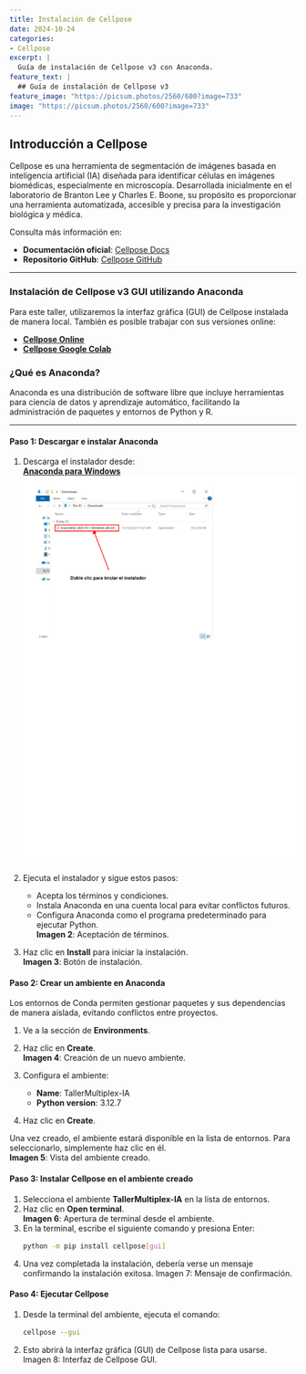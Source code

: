 ```yaml
---
title: Instalación de Cellpose
date: 2024-10-24
categories:
- Cellpose
excerpt: |
  Guía de instalación de Cellpose v3 con Anaconda.
feature_text: |
  ## Guía de instalación de Cellpose v3
feature_image: "https://picsum.photos/2560/600?image=733"
image: "https://picsum.photos/2560/600?image=733"
---
```


## Introducción a Cellpose

Cellpose es una herramienta de segmentación de imágenes basada en inteligencia artificial (IA) diseñada para identificar células en imágenes biomédicas, especialmente en microscopía. Desarrollada inicialmente en el laboratorio de Branton Lee y Charles E. Boone, su propósito es proporcionar una herramienta automatizada, accesible y precisa para la investigación biológica y médica.

Consulta más información en:  
- **Documentación oficial**: [Cellpose Docs](https://cellpose.readthedocs.io/en/latest/)  
- **Repositorio GitHub**: [Cellpose GitHub](https://github.com/MouseLand/cellpose/blob/main/)

---

### Instalación de Cellpose v3 GUI utilizando Anaconda

Para este taller, utilizaremos la interfaz gráfica (GUI) de Cellpose instalada de manera local. También es posible trabajar con sus versiones online:  
- **[Cellpose Online](https://www.cellpose.org/)**  
- **[Cellpose Google Colab](https://colab.research.google.com/github/MouseLand/cellpose/blob/main/notebooks/Cellpose_cell_segmentation_2D_prediction_only.ipynb)**  

### ¿Qué es Anaconda?

Anaconda es una distribución de software libre que incluye herramientas para ciencia de datos y aprendizaje automático, facilitando la administración de paquetes y entornos de Python y R.

---

#### **Paso 1: Descargar e instalar Anaconda**

1. Descarga el instalador desde:  
   [**Anaconda para Windows**](https://repo.anaconda.com/archive/Anaconda3-2024.10-1-Windows-x86_64.exe)  
   ![Instalador de Anaconda](/assets/Imagenes/GuiaAnacondaCellpose/imagenAnaconda1.png "Pantalla del instalador")

2. Ejecuta el instalador y sigue estos pasos:
   - Acepta los términos y condiciones.
   - Instala Anaconda en una cuenta local para evitar conflictos futuros.
   - Configura Anaconda como el programa predeterminado para ejecutar Python.  
   **Imagen 2**: Aceptación de términos.

3. Haz clic en **Install** para iniciar la instalación.  
   **Imagen 3**: Botón de instalación.


#### **Paso 2: Crear un ambiente en Anaconda**

Los entornos de Conda permiten gestionar paquetes y sus dependencias de manera aislada, evitando conflictos entre proyectos.

1. Ve a la sección de **Environments**.  
2. Haz clic en **Create**.  
   **Imagen 4**: Creación de un nuevo ambiente.

3. Configura el ambiente:
   - **Name**: TallerMultiplex-IA  
   - **Python version**: 3.12.7  
4. Haz clic en **Create**.  

Una vez creado, el ambiente estará disponible en la lista de entornos. Para seleccionarlo, simplemente haz clic en él.  
**Imagen 5**: Vista del ambiente creado.

#### **Paso 3: Instalar Cellpose en el ambiente creado**

1. Selecciona el ambiente **TallerMultiplex-IA** en la lista de entornos.
2. Haz clic en **Open terminal**.  
   **Imagen 6**: Apertura de terminal desde el ambiente.
3. En la terminal, escribe el siguiente comando y presiona Enter:  
   ```bash
   python -m pip install cellpose[gui]
   ```
4. Una vez completada la instalación, debería verse un mensaje confirmando la instalación exitosa.
Imagen 7: Mensaje de confirmación.

#### **Paso 4: Ejecutar Cellpose**

1. Desde la terminal del ambiente, ejecuta el comando:
   ```bash
   cellpose --gui
   ```
2. Esto abrirá la interfaz gráfica (GUI) de Cellpose lista para usarse.
Imagen 8: Interfaz de Cellpose GUI.



